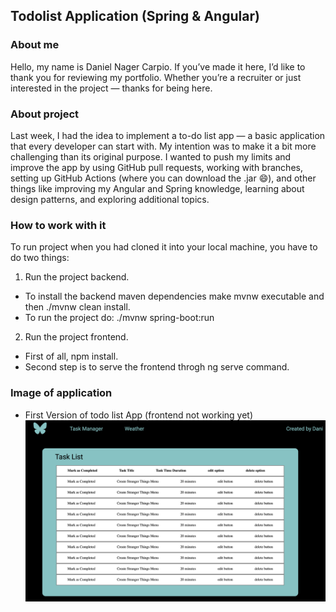 ## Todolist Application (Spring & Angular)

### About me
Hello, my name is Daniel Nager Carpio. If you’ve made it here, I’d like to thank you for reviewing my portfolio. Whether you’re a recruiter or just interested in the project — thanks for being here.
### About project
Last week, I had the idea to implement a to-do list app — a basic application that every developer can start with. My intention was to make it a bit more challenging than its original purpose. I wanted to push my limits and improve the app by using GitHub pull requests, working with branches, setting up GitHub Actions (where you can download the .jar 😄), and other things like improving my Angular and Spring knowledge, learning about design patterns, and exploring additional topics.
### How to work with it
To run project when you had cloned it into your local machine, you have to do two things:
1. Run the project backend.
- To install the backend maven dependencies make mvnw executable and then ./mvnw clean install.
- To run the project do: ./mvnw spring-boot:run
2. Run the project frontend.
- First of all, npm install.
- Second step is to serve the frontend throgh ng serve command.
### Image of application
- First Version of todo list App (frontend not working yet)
  ![First Version Preview](todolist-frontend/src/assets/app-evolution/first-screen-version.png)